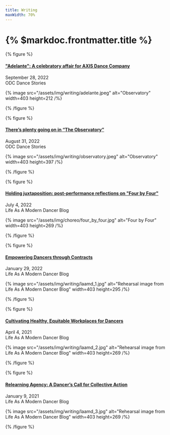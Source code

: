 ```yaml
---
title: Writing
maxWidth: 70%
---
```


# {% $markdoc.frontmatter.title %}

{% figure %}

#### ["Adelante": A celebratory affair for AXIS Dance Company](https://medium.com/odc-dance-stories/axis-dance-company-moves-forward-in-adelante-55194c109992)

September 28, 2022  
ODC Dance Stories

{% image src="/assets/img/writing/adelante.jpeg" alt="Observatory" width=403 height=212 /%}

{% /figure %}

{% figure %}

#### [There’s plenty going on in “The Observatory”](https://medium.com/odc-dance-stories/plenty-to-see-in-the-observatory-81f85a1ecfd4)

August 31, 2022  
ODC Dance Stories

{% image src="/assets/img/writing/observatory.jpeg" alt="Observatory" width=403 height=397 /%}

{% /figure %}

{% figure %}

#### [Holding juxtaposition: post-performance reflections on "Four by Four"](https://blog.lifeasamoderndancer.com/2022/07/holding-juxtaposition-post-performance-reflections-on-four-by-four-.html)

July 4, 2022  
Life As A Modern Dancer Blog

{% image src="/assets/img/choreo/four_by_four.jpg" alt="Four by Four" width=403 height=269 /%}

{% /figure %}

{% figure %}

#### [Empowering Dancers through Contracts](https://blog.lifeasamoderndancer.com/2022/01/empowering-dancers-through-contracts-by-emily-hansel.html)

January 29, 2022  
Life As A Modern Dancer Blog

{% image src="/assets/img/writing/laamd_1.jpg" alt="Rehearsal image from Life As A Modern Dancer Blog" width=403 height=295 /%}

{% /figure %}

{% figure %}

#### [Cultivating Healthy, Equitable Workplaces for Dancers](https://blog.lifeasamoderndancer.com/2021/04/cultivating-healthy-equitable-workplaces-for-dancers.html)

April 4, 2021  
Life As A Modern Dancer Blog

{% image src="/assets/img/writing/laamd_2.jpg" alt="Rehearsal image from Life As A Modern Dancer Blog" width=403 height=269 /%}

{% /figure %}

{% figure %}

#### [Relearning Agency: A Dancer’s Call for Collective Action](https://blog.lifeasamoderndancer.com/2021/01/relearning-agency-a-dancers-call-for-collective-action.html)

January 9, 2021  
Life As A Modern Dancer Blog

{% image src="/assets/img/writing/laamd_3.jpg" alt="Rehearsal image from Life As A Modern Dancer Blog" width=403 height=269 /%}

{% /figure %}
